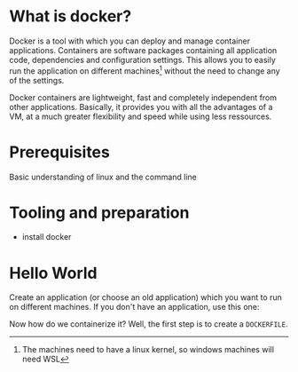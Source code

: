 # What is docker?
Docker is a tool with which you can deploy and manage container applications. Containers are software packages containing all application code, dependencies and configuration settings. This allows you to easily run the application on different machines[^1] without the need to change any of the settings. 

Docker containers are lightweight, fast and completely independent from other applications. Basically, it provides you with all the advantages of a VM, at a much greater flexibility and speed while using less ressources.

[^1]: The machines need to have a linux kernel, so windows machines will need WSL
# Prerequisites
Basic understanding of linux and the command line
# Tooling and preparation
- install docker
# Hello World
Create an application (or choose an old application) which you want to run on different machines. If you don't have an application, use this one:
<!-- TODO -->
Now how do we containerize it? Well, the first step is to create a `DOCKERFILE`. 